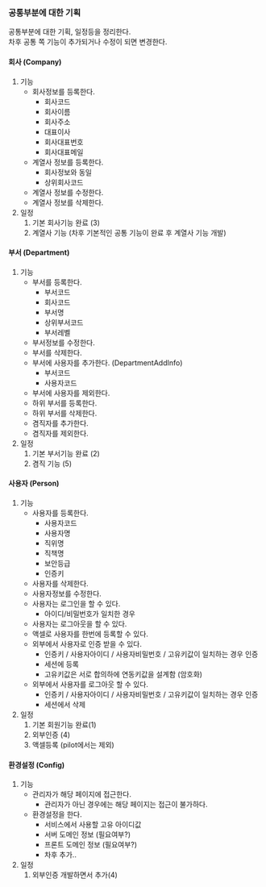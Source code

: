 ### 공통부분에 대한 기획
공통부분에 대한 기획, 일정등을 정리한다.  
차후 공통 쪽 기능이 추가되거나 수정이 되면 변경한다.


#### 회사 (Company)
1. 기능
	* 회사정보를 등록한다.
		- 회사코드
		- 회사이름
		- 회사주소
		- 대표이사
		- 회사대표번호
		- 회사대표메일
	* 계열사 정보를 등록한다.
		- 회사정보와 동일
		- 상위회사코드
	* 계열사 정보를 수정한다.
	* 계열사 정보를 삭제한다.
2. 일정
	1. 기본 회사기능 완료 (3)
	2. 계열사 기능 (차후 기본적인 공통 기능이 완료 후 계열사 기능 개발)

#### 부서 (Department)
1. 기능
	* 부서를 등록한다.
		- 부서코드
		- 회사코드
		- 부서명
		- 상위부서코드
		- 부서레벨
	* 부서정보를 수정한다.
	* 부서를 삭제한다.
	* 부서에 사용자를 추가한다. (DepartmentAddInfo)
		- 부서코드
		- 사용자코드
	* 부서에 사용자를 제외한다.
	* 하위 부서를 등록한다.
	* 하위 부서를 삭제한다.
	* 겸직자를 추가한다.
	* 겸직자를 제외한다.
2. 일정
	1. 기본 부서기능 완료 (2)
	2. 겸직 기능 (5)

#### 사용자 (Person)
1. 기능
	* 사용자를 등록한다.
		- 사용자코드
		- 사용자명
		- 직위명
		- 직책명
		- 보안등급
		- 인증키
	* 사용자를 삭제한다.
	* 사용자정보를 수정한다.
	* 사용자는 로그인을 할 수 있다.
		- 아이디/비밀번호가 일치한 경우
	* 사용자는 로그아웃을 할 수 있다.
	* 액셀로 사용자를 한번에 등록할 수 있다.
	* 외부에서 사용자로 인증 받을 수 있다.
		- 인증키 / 사용자아이디 / 사용자비밀번호 / 고유키값이 일치하는 경우 인증
		- 세션에 등록
		- 고유키값은 서로 합의하에 연동키값을 설계함 (암호화)
	* 외부에서 사용자를 로그아웃 할 수 있다.
		- 인증키 / 사용자아이디 / 사용자비밀번호 / 고유키값이 일치하는 경우 인증
		- 세션에서 삭제
2. 일정
	1. 기본 회원기능 완료(1)
	2. 외부인증 (4)
	3. 액셀등록 (pilot에서는 제외)

#### 환경설정 (Config)
1. 기능
	* 관리자가 해당 페이지에 접근한다.
		- 관리자가 아닌 경우에는 해당 페이지는 접근이 불가하다.
	* 환경설정을 한다.
		- 서비스에서 사용할 고유 아이디값
		- 서버 도메인 정보 (필요여부?)
		- 프론트 도메인 정보 (필요여부?)
		- 차후 추가..
2. 일정
	1. 외부인증 개발하면서 추가(4)
